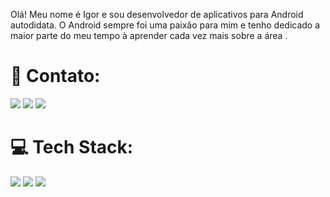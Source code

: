 Olá! Meu nome é Igor e sou desenvolvedor de aplicativos para Android autodidata. O Android sempre foi uma paixão para mim e tenho dedicado a maior parte do meu tempo à aprender cada vez mais sobre a área .
# 📧 Contato: 
<a href="mailto:mattos157157@gmail.com"><img src="https://img.shields.io/badge/Gmail-D14836?style=for-the-badge&logo=gmail&logoColor=white"/><a/>
<a href="https://www.linkedin.com/in/igor-mattos-329084232/"><img src="https://img.shields.io/badge/LinkedIn-0077B5?style=for-the-badge&logo=linkedin&logoColor=white"/><a/>
<a href="https://wa.me/+5524981834732"><img src="https://img.shields.io/badge/WhatsApp-25D366?style=for-the-badge&logo=whatsapp&logoColor=white"/><a/> 
# 💻 Tech Stack: 
<img src="https://img.shields.io/badge/Android-3DDC84?style=for-the-badge&logo=android&logoColor=white"/> <img src="https://img.shields.io/badge/Kotlin-0095D5?&style=for-the-badge&logo=kotlin&logoColor=white"/> <img src="https://img.shields.io/badge/GitHub-100000?style=for-the-badge&logo=github&logoColor=white"/>
